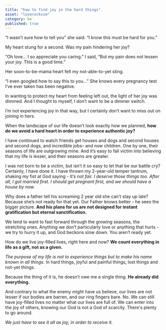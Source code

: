 ```yaml
---
title: "how to find joy in the hard things"
asset: "loverockssm" 
category: be
published: true
---
```


“I wasn’t sure how to tell you” she said. “I know this must be hard for you.” 

My heart stung for a second. Was my pain hindering her joy? 

“Oh love… I so appreciate you caring.” I said, “But my pain does not lessen your joy. This is a good time.”  

Her soon-to-be-mama heart felt my not-able-to-yet sting. 

“I even googled how to say this to you...” She knows every pregnancy test I’ve ever taken has been negative.  

In wanting to protect my heart from feeling left out, the light of her joy was dimmed. And I thought to myself, I don’t want to be a dimmer switch.

I’m not experiencing joy in that way, but I certainly don’t want to miss out on joining in hers.

When the landscape of our life doesn’t look exactly how we planned, **how do we avoid a hard heart in order to experience authentic joy?** 

I have continued to watch friends get houses and dogs and second houses and second dogs, and incredible jobs– and now children. One by one, their seasons of life are outgrowing mine. And it’s easy to fall victim into believing that my life is lesser, and their seasons are greater.

I was not born to be a victim, but isn’t it so easy to let that be our battle cry? Certainly, I have done it. I have thrown my 2-year-old temper tantrum, shaking my fist at God saying - _It’s not fair. I deserve those things too. After all, I got married first. I should get pregnant first, and we should have a house by now._

Why does a father tell his screaming 2 year old she can’t stay up late? Because she’s not ready for that yet. Our Father knows better - he sees the bigger picture. **And his plans for us are not designed for instant gratification but eternal sanctification.**

We tend to want to fast forward through the growing seasons, the stretching ones. Anything we don’t particularly love or anything that hurts - we try to hurry it up, and God beckons slow down. You aren’t ready yet.

How do we live joy-filled lives, right here and now? **We count everything in life as a gift, not as a given.**

_The purpose of my life is not to experience things but to make his name known in all things._ In hard things, joyful and painful things, lost things and not-yet things. 

Because the thing of it is, he doesn’t owe me a single thing. **He already did everything.** 

And contrary to what the enemy might have us believe, our lives are not lesser if our bodies are barren, and our ring fingers bare. No. We can still have joy-filled lives no matter what our lives are full of. We can enter into the joy of others, knowing our God is not a God of scarcity. There's plenty to go around.

_We just have to see it all as joy, in order to receive it._
